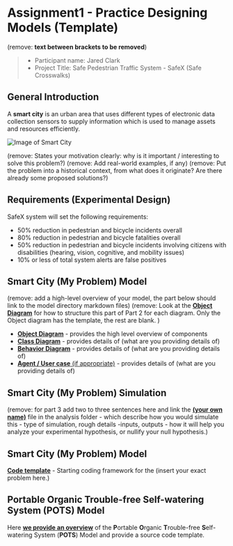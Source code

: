 # Assignment1 - Practice Designing Models (Template)
(remove: **text between brackets to be removed**)

> * Participant name: Jared Clark
> * Project Title: Safe Pedestrian Traffic System - SafeX (Safe Crosswalks)

## General Introduction

A **smart city** is an urban area that uses different types of electronic data collection sensors to supply information which is used to manage assets and resources efficiently.

![Image of Smart City](images/smartcity.png)

(remove: States your motivation clearly: why is it important / interesting to solve this problem?)
(remove: Add real-world examples, if any)
(remove: Put the problem into a historical context, from what does it originate? Are there already some proposed solutions?)

## Requirements (Experimental Design)

SafeX system will set the following requirements:
* 50% reduction in pedestrian and bicycle incidents overall
* 80% reduction in pedestrian and bicycle fatalities overall
* 50% reduction in pedestrian and bicycle incidents involving citizens with disabilities (hearing, vision, cognitive, and mobility issues)
* 10% or less of total system alerts are false positives


## Smart City (My Problem) Model

(remove: add a high-level overview of your model, the part below should link to the model directory markdown files)
(remove: Look at the [**Object Diagram**](model/object_diagram.md) for how to structure this part of Part 2 for each diagram. Only the Object diagram has the template, the rest are blank. )

* [**Object Diagram**](model/object_diagram.md) - provides the high level overview of components
* [**Class Diagram**](model/class_diagram.md) - provides details of (what are you providing details of)
* [**Behavior Diagram**](model/behavior_diagram.md) - provides details of (what are you providing details of)
* [**Agent / User case** (if appropriate)](model/agent_usecase_diagram.md) - provides details of (what are you providing details of)

## Smart City (My Problem) Simulation

(remove: for part 3 add two to three sentences here and link the [**(your own name)**](model/README.md) file in the analysis folder - which describe how you would simulate this - type of simulation, rough details -inputs, outputs - how it will help you analyze your experimental hypothesis, or nullify your null hypothesis.)


## Smart City (My Problem) Model
[**Code template**](code/README.md) - Starting coding framework for the (insert your exact problem here.)

## **P**ortable **O**rganic **T**rouble-free **S**elf-watering System (**POTS**) Model
Here [**we provide an overview**](code/POTS_system/README.md) of the **P**ortable **O**rganic **T**rouble-free **S**elf-watering System (**POTS**) Model and provide a source code template.
